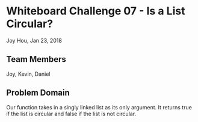 # Whiteboard Challenge 07 - Is a List Circular?
Joy Hou, Jan 23, 2018

## Team Members
Joy, Kevin, Daniel

## Problem Domain
Our function takes in a singly linked list as its only argument. It returns true if the list is circular and false if the list is not circular.